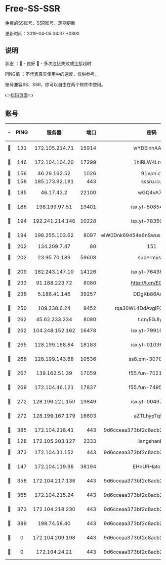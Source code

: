 # Free-SS-SSR

免费的SS账号、SSR账号，定期更新

更新时间：2019-04-05 04:37 +0800

## 说明

状态     ：🙂 - 良好 🙁 - 多次连接失败或连接超时

PING值   ：不代表真实使用中的速度，仅供参考。

账号兼容SS、SSR，你可以自由在两个软件中使用。

👉[扫码页面](https://liesauer.github.io/Free-SS-SSR/)👈

## 账号

|-|PING|服务器|端口|密码|加密方式|区域|
|:----:|:----:|:-----:|-----:|:----:|:----:|:----:|
|🙂|131|172.105.214.71|15914|wYDEinhAAnPx|aes-256-cfb|JP|
|🙂|146|172.104.104.20|17299|1hIRLW4Lr4Kw|aes-256-cfb|JP|
|🙂|156|46.29.162.52|1026|91vpn.cf|rc4-md5|RU|
|🙂|158|185.173.92.181|443|sssru.icu|rc4-md5|RU|
|🙂|185|46.17.43.2|22100|wGQ4vA7D|aes-256-gcm|RU|
|🙂|186|198.199.97.51|19401|isx.yt-50854256|aes-256-cfb|US|
|🙂|194|192.241.214.146|10228|isx.yt-78350737|aes-256-cfb|US|
|🙂|194|198.255.103.62|8097|eIW0Dnk69454e6nSwuspv9DmS201tQ0D|aes-256-cfb|US|
|🙂|202|134.209.7.47|80|151|chacha20|US|
|🙂|202|23.95.70.189|59608|supermyssr|chacha20-ietf|US|
|🙂|209|162.243.147.10|14126|isx.yt-76438840|aes-256-cfb|US|
|🙂|233|91.188.223.72|8080|http://t.cn/EGJIyrl|rc4-md5|RU|
|🙂|236|5.188.41.146|39257|DDgKb86Aoju5|aes-256-cfb|RU|
|🙂|250|109.238.6.24|9452|rqa30WL4DdAvgIFG6Fs3znzTa|aes-256-cfb|FR|
|🙂|262|45.62.233.234|8080|t.cn/EGJIyrl|rc4-md5|CA|
|🙂|262|104.248.152.162|16478|isx.yt-79910339|aes-256-cfb|SG|
|🙂|265|128.199.168.84|18183|isx.yt-01036381|aes-256-cfb|SG|
|🙂|266|128.199.143.68|10536|ss8.pm-30707550|aes-256-cfb|SG|
|🙂|267|139.162.51.39|17059|f55.fun-70212251|aes-256-cfb|SG|
|🙂|269|172.104.46.121|17837|f55.fun-74959561|aes-256-cfb|SG|
|🙂|272|128.199.221.150|19849|isx.yt-00497856|aes-256-cfb|SG|
|🙂|272|128.199.167.179|16603|aZTLhypTqSZ8|aes-256-cfb|SG|
|🙂|385|172.104.218.41|443|9d6cceaa373bf2c8acb22e60b6a58be6|aes-256-cfb|US|
|🙂|128|172.105.203.127|2333|liangshanbo|chacha20|JP|
|🙂|373|172.104.31.152|443|9d6cceaa373bf2c8acb22e60b6a58be6|aes-256-cfb|US|
|🙁|147|172.104.119.98|38194|EHnURHato27G|aes-256-cfb|JP|
|🙁|358|172.104.217.138|443|9d6cceaa373bf2c8acb22e60b6a58be6|aes-256-cfb|US|
|🙁|365|172.104.215.24|443|9d6cceaa373bf2c8acb22e60b6a58be6|aes-256-cfb|US|
|🙁|373|172.104.218.230|443|9d6cceaa373bf2c8acb22e60b6a58be6|aes-256-cfb|US|
|🙁|389|198.74.58.40|443|9d6cceaa373bf2c8acb22e60b6a58be6|aes-256-cfb|US|
|🙁|0|172.104.209.198|443|9d6cceaa373bf2c8acb22e60b6a58be6|aes-256-cfb|US|
|🙁|0|172.104.24.21|443|9d6cceaa373bf2c8acb22e60b6a58be6|aes-256-cfb|US|
